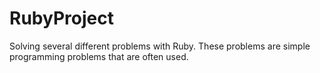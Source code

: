# RubyProject
Solving several different problems with Ruby. These problems are simple programming problems that are often used.
